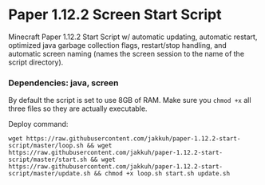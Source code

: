 # Paper 1.12.2 Screen Start Script
Minecraft Paper 1.12.2 Start Script w/ automatic updating, automatic restart, optimized java garbage collection flags, restart/stop handling, and automatic screen naming (names the screen session to the name of the script directory).


### Dependencies: java, screen

By default the script is set to use 8GB of RAM. Make sure you `chmod +x` all three files so they are actually executable.


Deploy command:

```
wget https://raw.githubusercontent.com/jakkuh/paper-1.12.2-start-script/master/loop.sh && wget https://raw.githubusercontent.com/jakkuh/paper-1.12.2-start-script/master/start.sh && wget https://raw.githubusercontent.com/jakkuh/paper-1.12.2-start-script/master/update.sh && chmod +x loop.sh start.sh update.sh
```
